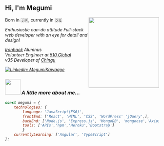 ## Hi, I'm Megumi 
<img align='right' src="https://media.giphy.com/media/PrhFiPMUxgPZZtpnk6/giphy.gif" width="230">

Born in :jp:, currently in :de:
<p><em>Enthusiastic can-do attitude Full-stack web developer with an eye for detail and design!</p>
<div>
<a href="https://www.ironhack.com/en">Ironhack</a> Alumnus <br>
Volunteer Engineer at <a href="https://www.510.global/">510 Global</a> <br>
v35 Developer of <a href="https://chingu.io/">Chingu</a><br>
</div>

[![Linkedin: MegumiKawagoe](https://img.shields.io/badge/-MegumiKawagoe-blue?style=flat-square&logo=linkedin&labelColor=blue&link=https://www.linkedin.com/in/megumi-kawagoe-88j)](https://www.linkedin.com/in/megumi-kawagoe-88j/)

### <img src="https://media.giphy.com/media/WopDaFpkmJiTtq1lGn/giphy.gif" width="50"> A little more about me...

```javascript
const megumi = {
	technologies: {
		language: 'JavaScript(ES6)',
		frontEnd: ['React', 'HTML', 'CSS', 'WordPress' 'jQuery',],
		backEnd: ['Node.js', 'Express.js', 'MongoDB', 'mongoose','Axios'],
		tools: ['APIs','npm','Heroku','Bootstrap']
		}
	currentlyLearning: ['Angular', 'TypeScript']
};
```
<!-- <a href="#"><img src="https://github-readme-stats.vercel.app/api?username=Megumikawa&show_icons=true&count_private=true&theme=radical" width="350"></a> -->




  

